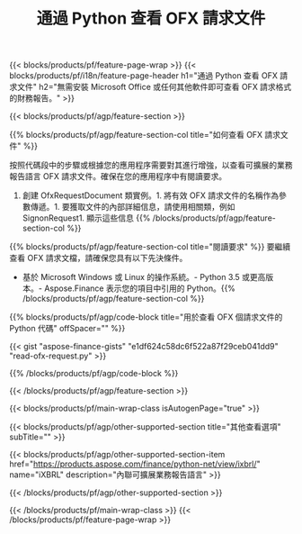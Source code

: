 ﻿---
title: 通過 Python 查看 OFX 請求文件
description: OFX 請求文件查看的示例代碼。使用 API 示例代碼查看基於 Python 的應用程序中的批處理 OFX 請求文件。 
url: /zh-hant/python-net/view/ofx-request/
family: finance
platformtag: python
feature: view
informat: OFX request
outformat: 
otherformats: 
---
{{< blocks/products/pf/feature-page-wrap >}}
{{< blocks/products/pf/i18n/feature-page-header h1="通過 Python 查看 OFX 請求文件" h2="無需安裝 Microsoft Office 或任何其他軟件即可查看 OFX 請求格式的財務報告。" >}}

{{< blocks/products/pf/agp/feature-section >}}

{{% blocks/products/pf/agp/feature-section-col title="如何查看 OFX 請求文件" %}}

按照代碼段中的步驟或根據您的應用程序需要對其進行增強，以查看可擴展的業務報告語言 OFX 請求文件。確保在您的應用程序中有閱讀要求。

1. 創建 OfxRequestDocument 類實例。1. 將有效 OFX 請求文件的名稱作為參數傳遞。1. 要獲取文件的內部詳細信息，請使用相關類，例如 SignonRequest1. 顯示這些信息
{{% /blocks/products/pf/agp/feature-section-col %}}

{{% blocks/products/pf/agp/feature-section-col title="閱讀要求" %}}
要繼續查看 OFX 請求文檔，請確保您具有以下先決條件。 
- 基於 Microsoft Windows 或 Linux 的操作系統。- Python 3.5 或更高版本。- Aspose.Finance 表示您的項目中引用的 Python。{{% /blocks/products/pf/agp/feature-section-col %}}

{{% blocks/products/pf/agp/code-block title="用於查看 OFX 個請求文件的 Python 代碼" offSpacer="" %}}

{{< gist "aspose-finance-gists" "e1df624c58dc6f522a87f29ceb041dd9" "read-ofx-request.py" >}}

{{% /blocks/products/pf/agp/code-block %}}

{{< /blocks/products/pf/agp/feature-section >}}

{{< blocks/products/pf/main-wrap-class isAutogenPage="true" >}}

{{< blocks/products/pf/agp/other-supported-section title="其他查看選項" subTitle="" >}}

{{< blocks/products/pf/agp/other-supported-section-item href="https://products.aspose.com/finance/python-net/view/ixbrl/" name="iXBRL" description="內聯可擴展業務報告語言" >}}

{{< /blocks/products/pf/agp/other-supported-section >}}

{{< /blocks/products/pf/main-wrap-class >}}
{{< /blocks/products/pf/feature-page-wrap >}}